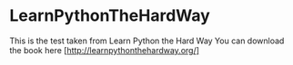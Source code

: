 # LearnPythonTheHardWay
This is the test taken from Learn Python the Hard Way
You can download the book here [http://learnpythonthehardway.org/]
